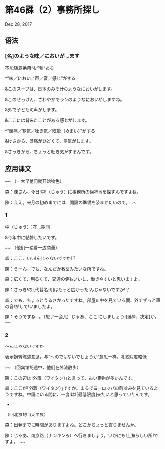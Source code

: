 # 第46課（2）事務所探し
Dec 28, 2017

## 语法
### [名]のような味／においがします
不能随意换用“を”和“ある

^“味／におい／声／音／感じ”がする

&このスープは、日本のみそ汁のようなにおいがします。

&このせっけん、さわやかでランのようなにおいがしますね。

&外で子どもの声がします。

&ここには昔来たことがある感じがします。

^“頭痛／寒気／吐き気／眩暈（めまい）”がする

&けさから、頭痛がひどくて、寒気がします。

&さっきから、ちょっと吐き気がするんです。

## 应用课文
~~
（一大早他们就开始物色）

森：陳さん、今日!中!（じゅう）に事務所の候補地を探すんですよね。

陳：ええ。来月の初めまでには、開設の準備を済ませたいので。
~~

### 1
中（じゅう）：在…期间

&今年中に結婚したいです。

~~
（他们一边看一边商量）

森：ここ、いい!んじゃないですか!？

陳：うーん、でも、なんだか教室みたいな所ですね。

森：広くて、明るくて、交通の便もいいし、働きやすいと思いますよ。

陳：さっき!の![代替名词]はもっと広かった!んじゃないですか!？

森：でも、ちょっとうるさかったですね。部屋の中を見ている間、外でずっと車の音!がして!いましたよ。

陳：そうですね…。（想了一会儿）じゃあ、ここ!にしましょう![选择、决定]か。
~~

### 2
～んじゃないですか

表示婉转陈述意见，与“～のではないでしょうか”意思一样，礼貌程度略低

~~
（回宾馆的途中，他们在外滩散步）

陳：この辺は｢外灘（ワイタン）｣と言って、古い建物が多いんです。

森：ここが｢外灘（ワイタン）｣ですか。まるでヨーロッパの町並みを見ているようですね。中国にいる間に、一度!は![最低限度]来たいと思っていたんです。

-

（回北京的当天早晨）

森：出発までに時間がありますよね。どこかちょっと寄りませんか。

陳：じゃあ、南京路（ナンキンろ）へ行きましょう。いかにも!上海らしい所!ですよ。
~~